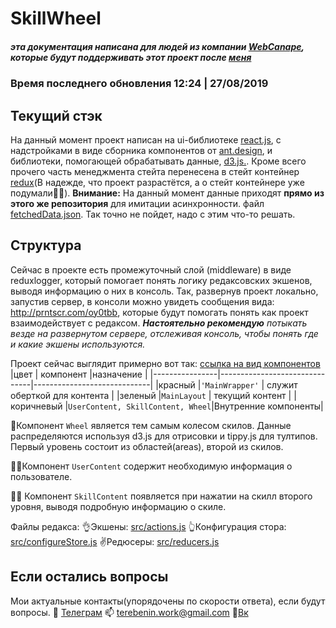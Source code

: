 # SkillWheel 
##### эта документация написана для людей из компании [WebCanape](https://web-canape.ru), которые будут поддерживать этот проект после [меня](https://github.com/Vterebenin)

### Время последнего обновления 12:24 | 27/08/2019

## Текущий стэк

На данный момент проект написан на ui-библиотеке [react.js](http://reactjs.org), с надстройками в виде сборника компонентов от [ant.design](https://ant.design), и библиотеки, помогающей обрабатывать данные, [d3.js.](https://d3js.org/). Кроме всего прочего часть менеджмента стейта перенесена в стейт контейнер [redux](https://redux.js.org/)(В надежде, что проект разрастётся, а о стейт контейнере уже подумали🤷‍♀️). 
**Внимание:** На данный момент данные приходят **прямо из этого же репозитория** для имитации асинхронности. файл [fetchedData.json](https://github.com/Vterebenin/skillwheel-front/blob/master/fetchedData.json). Так точно не пойдет, надо с этим что-то решать.

## Структура

Сейчас в проекте есть промежуточный слой (middleware) в виде reduxlogger, который помогает понять логику редаксовских экшенов, выводя информацию о них в консоль. Так, развернув проект локально, запустив сервер, в консоли можно увидеть сообщения вида: http://prntscr.com/oy0tbb, которые будут помогать понять как проект взаимодействует с редаксом. ***Настоятельно рекомендую** потыкать везде на развернутом сервере, отслеживая консоль, чтобы понять где и какие экшены используются.*

Проект сейчас выглядит примерно вот так:  [ссылка на вид компонентов](https://prnt.sc/oy0kq9)
|цвет            | компонент                     |назначение                         |
|----------------|-------------------------------|-----------------------------|
|красный		 |`'MainWrapper'`            | служит оберткой для контента           |
|зеленый         |`MainLayout`            | текущий контент           |
|коричневый      |`UserContent, SkillContent, Wheel`|Внутренние компоненты|

🎡Компонент `Wheel` является тем самым колесом скилов. Данные распределяются используя d3.js для отрисовки и tippy.js для тултипов. Первый уровень состоит из областей(areas), второй из скилов.

🙍‍♂️Компонент `UserContent` содержит необходимую информация о пользователе.

🐱‍👤 Компонент  `SkillContent` появляется при нажатии на скилл второго уровня, выводя подробную информацию о скиле.

Файлы редакса:
👌Экшены: [src/actions.js](https://github.com/Vterebenin/skillwheel-front/blob/master/src/actions.js)
👆Конфигурация стора: [src/configureStore.js](https://github.com/Vterebenin/skillwheel-front/blob/master/src/configureStore.js)
✌Редюсеры: [src/reducers.js](https://github.com/Vterebenin/skillwheel-front/blob/master/src/reducers.js)


## Если остались вопросы

Мои актуальные контакты(упорядочены по скорости ответа), если будут вопросы.
📱  [Телеграм](https://t.me/Ternow)
📫 terebenin.work@gmail.com 
🚮[Вк](https://vk.com/dfkz1)

